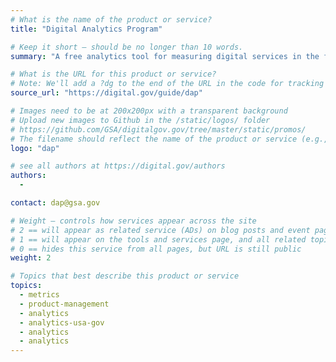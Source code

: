```yaml
---
# What is the name of the product or service?
title: "Digital Analytics Program"

# Keep it short — should be no longer than 10 words.
summary: "A free analytics tool for measuring digital services in the federal government."

# What is the URL for this product or service?
# Note: We'll add a ?dg to the end of the URL in the code for tracking purposes
source_url: "https://digital.gov/guide/dap"

# Images need to be at 200x200px with a transparent background
# Upload new images to Github in the /static/logos/ folder
# https://github.com/GSA/digitalgov.gov/tree/master/static/promos/
# The filename should reflect the name of the product or service (e.g., challenge-gov.png)
logo: "dap"

# see all authors at https://digital.gov/authors
authors:
  - 

contact: dap@gsa.gov

# Weight — controls how services appear across the site
# 2 == will appear as related service (ADs) on blog posts and event pages
# 1 == will appear on the tools and services page, and all related topic pages
# 0 == hides this service from all pages, but URL is still public
weight: 2

# Topics that best describe this product or service
topics:
  - metrics
  - product-management
  - analytics
  - analytics-usa-gov
  - analytics
  - analytics
---
```

